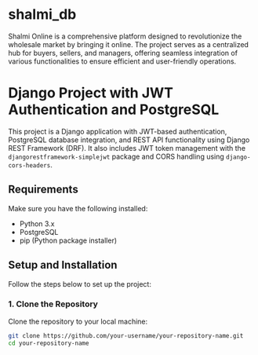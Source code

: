 # shalmi_db
Shalmi Online is a comprehensive platform designed to revolutionize the wholesale market by bringing it online. The project serves as a centralized hub for buyers, sellers, and managers, offering seamless integration of various functionalities to ensure efficient and user-friendly operations.


# Django Project with JWT Authentication and PostgreSQL

This project is a Django application with JWT-based authentication, PostgreSQL database integration, and REST API functionality using Django REST Framework (DRF). It also includes JWT token management with the `djangorestframework-simplejwt` package and CORS handling using `django-cors-headers`.

## Requirements

Make sure you have the following installed:

- Python 3.x
- PostgreSQL
- pip (Python package installer)

## Setup and Installation

Follow the steps below to set up the project:

### 1. Clone the Repository

Clone the repository to your local machine:

```bash
git clone https://github.com/your-username/your-repository-name.git
cd your-repository-name
